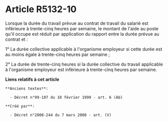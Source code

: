 # Article R5132-10

Lorsque la durée du travail prévue au contrat de travail du salarié est inférieure à trente-cinq heures par semaine, le
montant de l'aide au poste qu'il occupe est réduit par application du rapport entre la durée prévue au contrat et :

1° La durée collective applicable à l'organisme employeur si cette durée est au moins égale à trente-cinq heures par
semaine ;

2° La durée de trente-cinq heures si la durée collective du travail applicable à l'organisme employeur est inférieure à
trente-cinq heures par semaine.

**Liens relatifs à cet article**

	**Anciens textes**:

	  - Décret n°99-107 du 18 février 1999 - art. 6 (Ab)

	**Créé par**:

	  - Décret n°2008-244 du 7 mars 2008 - art. (V)
